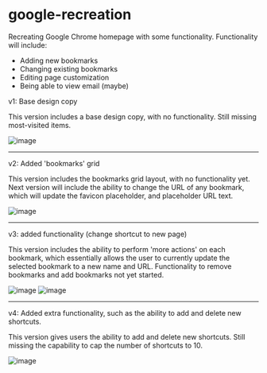 # google-recreation
Recreating Google Chrome homepage with some functionality. Functionality will include:
- Adding new bookmarks
- Changing existing bookmarks
- Editing page customization
- Being able to view email (maybe)

v1: Base design copy

This version includes a base design copy, with no functionality. Still missing most-visited items.

![image](https://user-images.githubusercontent.com/57778785/236660093-9cfe4ba8-f739-4153-a46a-5d2034153494.png)

--------------------------

v2: Added 'bookmarks' grid

This version includes the bookmarks grid layout, with no functionality yet. Next version will include the ability to change the URL of any bookmark, which will update the favicon placeholder, and placeholder URL text.

![image](https://user-images.githubusercontent.com/57778785/236728789-e8c0fc96-5268-4552-aa1c-d9197fa4fe4a.png)

--------------------------

v3: added functionality (change shortcut to new page)

This version includes the ability to perform 'more actions' on each bookmark, which essentially allows the user to currently update the selected bookmark to a new name and URL. Functionality to remove bookmarks and add bookmarks not yet started.

![image](https://github.com/alexjachna/google-recreation/assets/57778785/5c59ecd7-27d2-4567-8f92-ef6e020b90f9)
![image](https://github.com/alexjachna/google-recreation/assets/57778785/795c671e-d7d1-4342-be4b-8166732226e7)

--------------------------

v4: Added extra functionality, such as the ability to add and delete new shortcuts.

This version gives users the ability to add and delete new shortcuts. Still missing the capability to cap the number of shortcuts to 10.

![image](https://github.com/alexjachna/google-recreation/assets/57778785/eb72b42b-f449-4506-82a2-dea4bd297ff3)
